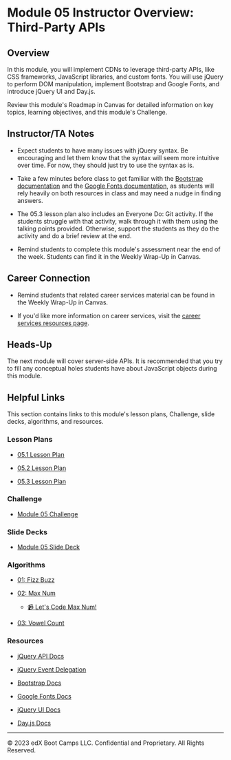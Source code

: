 # Module 05 Instructor Overview: Third-Party APIs

## Overview

In this module, you will implement CDNs to leverage third-party APIs, like CSS frameworks, JavaScript libraries, and custom fonts. You will use jQuery to perform DOM manipulation, implement Bootstrap and Google Fonts, and introduce jQuery UI and Day.js.

Review this module's Roadmap in Canvas for detailed information on key topics, learning objectives, and this module's Challenge.

## Instructor/TA Notes

* Expect students to have many issues with jQuery syntax. Be encouraging and let them know that the syntax will seem more intuitive over time. For now, they should just try to use the syntax as is.

* Take a few minutes before class to get familiar with the [Bootstrap documentation](https://getbootstrap.com/docs/5.1/getting-started/introduction/) and the [Google Fonts documentation](https://fonts.google.com), as students will rely heavily on both resources in class and may need a nudge in finding answers.

* The 05.3 lesson plan also includes an Everyone Do: Git activity. If the students struggle with that activity, walk through it with them using the talking points provided. Otherwise, support the students as they do the activity and do a brief review at the end.

* Remind students to complete this module's assessment near the end of the week. Students can find it in the Weekly Wrap-Up in Canvas.

## Career Connection

* Remind students that related career services material can be found in the Weekly Wrap-Up in Canvas.

* If you'd like more information on career services, visit the [career services resources page](https://careernetwork.2u.com/?utm_medium=Academics&utm_source=boot_camp/).

## Heads-Up

The next module will cover server-side APIs. It is recommended that you try to fill any conceptual holes students have about JavaScript objects during this module.

## Helpful Links

This section contains links to this module's lesson plans, Challenge, slide decks, algorithms, and resources.

### Lesson Plans

* [05.1 Lesson Plan](01-Day_jQuery/05.1-LESSON-PLAN.md)

* [05.2 Lesson Plan](02-Day_Bootstrap/05.2-LESSON-PLAN.md)

* [05.3 Lesson Plan](03-Day_jQueryUI-Day/05.3-LESSON-PLAN.md)

### Challenge

* [Module 05 Challenge](../../../01-Class-Content/05-Third-Party-APIs/02-Challenge)

### Slide Decks

* [Module 05 Slide Deck](https://docs.google.com/presentation/d/1FjKh60N-t5lF3XMmLDiEfCgiNIqAxbDbIyGZLdtGhjw/edit?usp=sharing)

### Algorithms

* [01: Fizz Buzz](../../../01-Class-Content/05-Third-Party-APIs/03-Algorithms/01-fizz-buzz)

* [02: Max Num](../../../01-Class-Content/05-Third-Party-APIs/03-Algorithms/02-max-num)

  * [📹 Let's Code Max Num!](https://2u-20.wistia.com/medias/f9eao2cvjt)

* [03: Vowel Count](../../../01-Class-Content/05-Third-Party-APIs/03-Algorithms/03-vowel-count)

### Resources

* [jQuery API Docs](https://api.jquery.com/)

* [jQuery Event Delegation](https://learn.jquery.com/events/event-delegation/)

* [Bootstrap Docs](https://getbootstrap.com/docs/5.1/getting-started/introduction/)

* [Google Fonts Docs](https://fonts.google.com)

* [jQuery UI Docs](https://jqueryui.com/demos/)

* [Day.js Docs](https://day.js.org/docs/en/display/format)

---
© 2023 edX Boot Camps LLC. Confidential and Proprietary. All Rights Reserved.
